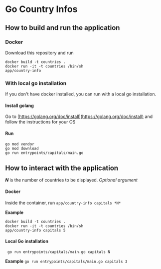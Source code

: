 # Go Country Infos

## How to build and run the application

### Docker
Download this repository and run
````shell
docker build -t countries .
docker run -it -t countries /bin/sh
app/country-info
````

### With local go installation
If you don't have docker installed, you can run with a local go installation.

#### Install golang
Go to [https://golang.org/doc/install](https://golang.org/doc/install) and follow the instructions for your OS

#### Run
````shell
go mod vendor
go mod download
go run entrypoints/capitals/main.go
````

## How to interact with the application
***N*** is the number of countries to be displayed. *Optional argument*

#### Docker
Inside the container, run ``app/country-info capitals *N*``

**Example**
```shell
docker build -t countries .
docker run -it -t countries /bin/sh
app/country-info capitals 5
```

#### Local Go installation
`` go run entrypoints/capitals/main.go capitals N``

**Example**
``go run entrypoints/capitals/main.go capitals 3``